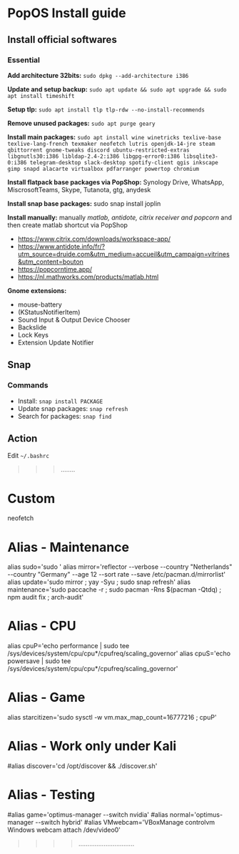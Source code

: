# PopOS Install guide

## Install official softwares

### Essential
**Add architecture 32bits:** `sudo dpkg --add-architecture i386 `

**Update and setup backup:** `sudo apt update && sudo apt upgrade && sudo apt install timeshift`

**Setup tlp:** `sudo apt install tlp tlp-rdw --no-install-recommends`

**Remove unused packages:** `sudo apt purge geary`

**Install main packages:** `sudo apt install wine winetricks texlive-base texlive-lang-french texmaker neofetch lutris openjdk-14-jre steam qbittorrent gnome-tweaks discord ubuntu-restricted-extras libgnutls30:i386 libldap-2.4-2:i386 libgpg-error0:i386 libsqlite3-0:i386 telegram-desktop slack-desktop spotify-client qgis inkscape gimp snapd alacarte virtualbox pdfarranger powertop chromium`

**Install flatpack base packages via PopShop:** Synology Drive, WhatsApp, MiscrosoftTeams, Skype, Tutanota, gtg, anydesk

**Install snap base packages:** sudo snap install joplin

**Install manually:** manually *matlab, antidote, citrix receiver and popcorn* and then create matlab shortcut via PopShop
- https://www.citrix.com/downloads/workspace-app/
- https://www.antidote.info/fr/?utm_source=druide.com&utm_medium=accueil&utm_campaign=vitrines&utm_content=bouton
- https://popcorntime.app/
- https://nl.mathworks.com/products/matlab.html

**Gnome extensions:**
- mouse-battery
- (KStatusNotifierItem)
- Sound Input & Output Device Chooser 
- Backslide
- Lock Keys
- Extension Update Notifier
   
## Snap

### Commands
- Install: `snap install PACKAGE`
- Update snap packages: `snap refresh`
- Search for packages: `snap find`

## Action
Edit `~/.bashrc`
>>>........
# Custom
neofetch

# Alias - Maintenance
alias sudo='sudo '
alias mirror='reflector --verbose --country "Netherlands" --country "Germany" --age 12 --sort rate --save /etc/pacman.d/mirrorlist'
alias update='sudo mirror ; yay -Syu ; sudo snap refresh'
alias maintenance='sudo paccache -r ; sudo pacman -Rns $(pacman -Qtdq) ; npm audit fix ; arch-audit'

# Alias - CPU
alias cpuP='echo performance | sudo tee /sys/devices/system/cpu/cpu*/cpufreq/scaling_governor'
alias cpuS='echo powersave | sudo tee /sys/devices/system/cpu/cpu*/cpufreq/scaling_governor'

# Alias - Game
alias starcitizen='sudo sysctl -w vm.max_map_count=16777216 ; cpuP'

# Alias - Work only under Kali
#alias discover='cd /opt/discover && ./discover.sh'

# Alias - Testing
#alias game='optimus-manager --switch nvidia'
#alias normal='optimus-manager --switch hybrid'
#alias VMwebcam='VBoxManage controlvm Windows webcam attach /dev/video0'
>>>>...............................
